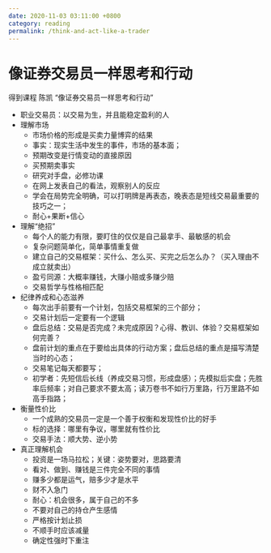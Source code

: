 ```yaml
---
date: 2020-11-03 03:11:00 +0800
category: reading
permalink: /think-and-act-like-a-trader
---
```

# 像证券交易员一样思考和行动

得到课程
陈凯 “像证券交易员一样思考和行动”

* 职业交易员：以交易为生，并且能稳定盈利的人
* 理解市场
  * 市场价格的形成是买卖力量博弈的结果
  * 事实：现实生活中发生的事件，市场的基本面；
  * 预期改变是行情变动的直接原因
  * 买预期卖事实
  * 研究对手盘，必修功课
  * 在网上发表自己的看法，观察别人的反应
  * 学会在局势完全明确，可以打明牌是再表态，晚表态是短线交易最重要的技巧之一；
  * 耐心+果断+信心
* 理解“绝招”
  * 每个人的能力有限，要盯住的仅仅是自己最拿手、最敏感的机会
  * 复杂问题简单化，简单事情重复做
  * 建立自己的交易框架：买什么、怎么买、买完之后怎么办？（买入理由不成立就卖出）
  * 盈亏同源：大概率赚钱，大赚小赔或多赚少赔
  * 交易哲学与性格相匹配
* 纪律养成和心态滋养
  * 每次出手前要有一个计划，包括交易框架的三个部分；
  * 交易计划后一定要有一个逻辑
  * 盘后总结：交易是否完成？未完成原因？心得、教训、体验？交易框架如何完善？
  * 盘前计划的重点在于要给出具体的行动方案；盘后总结的重点是描写清楚当时的心态；
  * 交易笔记每天都要写；
  * 初学者：先短信后长线（养成交易习惯，形成盘感）；先模拟后实盘；先胜率后频率；对自己要求不要太高；读万卷书不如行万里路，行万里路不如高手指路；
* 衡量性价比
  * 一个成熟的交易员一定是一个善于权衡和发现性价比的好手
  * 标的选择：哪里有争议，哪里就有性价比
  * 交易手法：顺大势、逆小势
* 真正理解机会
  * 投资是一场马拉松；关键：姿势要对，思路要清
  * 看对、做到、赚钱是三件完全不同的事情
  * 赚多少都是运气，赔多少才是水平
  * 财不入急门
  * 耐心：机会很多，属于自己的不多
  * 不要对自己的持仓产生感情
  * 严格按计划止损
  * 不顺手时应该减量
  * 确定性强时下重注
